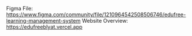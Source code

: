Figma File: https://www.figma.com/community/file/1210964542508506746/edufree-learning-management-system
Website Overview: https://edufreeblyat.vercel.app
